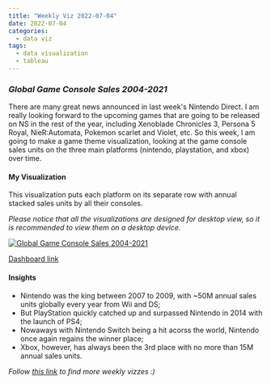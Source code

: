 ```yaml
---
title: "Weekly Viz 2022-07-04"
date: 2022-07-04
categories:
  - data viz
tags:
  - data visualization
  - tableau
---
```


### *Global Game Console Sales 2004-2021*

There are many great news announced in last week's Nintendo Direct. I am really looking forward to the upcoming games that are going to be released on NS in the rest of the year, including Xenoblade Chronicles 3, Persona 5 Royal, NieR:Automata, Pokemon scarlet and Violet, etc. So this week, I am going to make a game theme visualization, looking at the game console sales units on the three main platforms (nintendo, playstation, and xbox) over time.  

#### My Visualization

This visualization puts each platform on its separate row with annual stacked sales units by all their consoles.  

*Please notice that all the visualizations are designed for desktop view, so it is recommended to view them on a desktop device.*  

<div class='tableauPlaceholder' id='viz1656988808953' style='position: relative'>
  <noscript><a href='#'>
    <img alt='Global Game Console Sales 2004-2021 ' src='https:&#47;&#47;public.tableau.com&#47;static&#47;images&#47;20&#47;20220704GlobalGameConsoleSales2004-2021&#47;GlobalGameConsoleSales2004-2021&#47;1_rss.png' style='border: none' />
    </a></noscript>
  <object class='tableauViz'  style='display:none;'>
    <param name='host_url' value='https%3A%2F%2Fpublic.tableau.com%2F' />
    <param name='embed_code_version' value='3' />
    <param name='site_root' value='' />
    <param name='name' value='20220704GlobalGameConsoleSales2004-2021&#47;GlobalGameConsoleSales2004-2021' />
    <param name='tabs' value='no' />
    <param name='toolbar' value='yes' />
    <param name='static_image' value='https:&#47;&#47;public.tableau.com&#47;static&#47;images&#47;20&#47;20220704GlobalGameConsoleSales2004-2021&#47;GlobalGameConsoleSales2004-2021&#47;1.png' />
    <param name='animate_transition' value='yes' />
    <param name='display_static_image' value='yes' />
    <param name='display_spinner' value='yes' />
    <param name='display_overlay' value='yes' />
    <param name='display_count' value='yes' />
    <param name='language' value='en-US' />
    <param name='filter' value='publish=yes' />
  </object></div>       
  <script type='text/javascript'>    
  var divElement = document.getElementById('viz1656988808953');   
  var vizElement = divElement.getElementsByTagName('object')[0];        
  if ( divElement.offsetWidth > 800 ) { vizElement.style.width='800px';vizElement.style.height='627px';} else if ( divElement.offsetWidth > 500 ) { vizElement.style.width='800px';vizElement.style.height='627px';} else { vizElement.style.width='100%';vizElement.style.height='1227px';}  
  var scriptElement = document.createElement('script');           
  scriptElement.src = 'https://public.tableau.com/javascripts/api/viz_v1.js';        
  vizElement.parentNode.insertBefore(scriptElement, vizElement);           
</script>  

[Dashboard link](https://public.tableau.com/views/20220704GlobalGameConsoleSales2004-2021/GlobalGameConsoleSales2004-2021?:language=en-US&publish=yes&:display_count=n&:origin=viz_share_link)
  
#### Insights
* Nintendo was the king between 2007 to 2009, with ~50M annual sales units globally every year from Wii and DS;  
* But PlayStation quickly catched up and surpassed Nintendo in 2014 with the launch of PS4;  
* Nowaways with Nintendo Switch being a hit acorss the world, Nintendo once again regains the winner place;  
* Xbox, however, has always been the 3rd place with no more than 15M annual sales units.  
  
*Follow [this link](https://yudong-94.github.io/personal-website/project/WeeklyViz2022/) to find more weekly vizzes :)*
